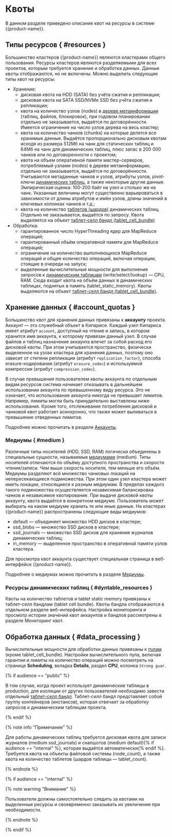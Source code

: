 # Квоты

В данном разделе приведено описание квот на ресурсы в системе {{product-name}}.

## Типы ресурсов { #resources }

Большинство кластеров {{product-name}} являются кластерами общего пользования. Ресурсы кластеров являются разделяемыми для всех проектов, которым требуется хранение и обработка данных. Данные квоты отображаются, но не включены.
Можно выделить следующие типы квот на ресурсы:

* Хранение:
  * дисковая квота на HDD (SATA) без учёта сжатия и репликации;
  * дисковая квота на SATA SSD/NVMe SSD без учёта сжатия и репликации;
  * квота на количество узлов (nodes) в [дереве метаинформации](../../../user-guide/storage/cypress.md) (таблиц, файлов, блокировок), при годовом планировании отдельно не заказывается, выдаётся по договорённости. Имеется ограничение на число узлов дерева на весь кластер;
  * квота на количество чанков (chunks) на которые делятся все хранимые данные. Выдаётся пропорционально дисковым квотам исходя из размера 512Мб на чанк для статических таблиц и 64Мб на чанк для динамических таблиц, плюс запас в 200 000 чанков или по договоренности с проектом;
  * квота на объем оперативной памяти мастер-серверов, потребляемый узлами (nodes) в дереве метаинформации;  отдельно не заказывается, выдаётся по договорённости. Учитываются метаданные чанков и узлов, атрибуты узлов, pivot-ключи [динамических таблиц](../../../user-guide/dynamic-tables/overview.md), а также некоторые другие данные. Эмпирическая оценка: 100-200 байт на узел и столько же на чанк. Указанные величины могут существенно варьироваться в зависимости от длины атрибутов и имён узлов, длины значений в ключевых колонках чанков и т.д.;
  * квота на количество [таблетов (шардов)](../../../user-guide/dynamic-tables/overview.md#tablets) динамических таблиц. Отдельно не заказывается, выдаётся по запросу. Квота выделяется на объект [таблет-селл бандл (tablet_cell_bundle)](../../../user-guide/dynamic-tables/concepts.md#tablet_cell_bundles)
* Обработка:
  * гарантированное число HyperThreading ядер для MapReduce операций;
  * гарантированный объём оперативной памяти для MapReduce операций;
  * ограничение на количество выполняющихся MapReduce операций и общее количество операций, включая операции, стоящие в очереди на запуск;
  * выделенные вычислительные мощности для выполнения запросов к [динамическим таблицам](../../../user-guide/dynamic-tables/overview.md) (write/select/lookup) — CPU, RAM. Сюда входит квота на объём данных в динамических таблицах, поднятых в память (tablet_static_memory). Квоты выделяются на объект [таблет-селл бандл (tablet_cell_bundle)](../../../user-guide/dynamic-tables/concepts.md#tablet_cell_bundles).

## Хранение данных { #account_quotas }

Большинство квот для хранения данных привязаны к **аккаунту** проекта. Аккаунт — это служебный объект в Кипарисе. Каждый узел Кипариса имеет атрибут `account`, доступный на чтение и запись, в котором хранится имя аккаунта, к которому привязан данный узел. В случае файлов и таблиц назначение аккаунта влечет за собой расход его дисковой квоты. При этом учитывается пространство, физически выделенное на узлах кластера для хранения данных, поэтому оно зависит от степени репликации (атрибут `replication_factor`), способа erasure-кодирования (атрибут `erasure_codec`) и используемой компрессии (атрибут `compression_codec`).

В случае превышения пользователем квоты аккаунта по отдельным видам ресурсов система начинает отказывать в дальнейшем использовании аккаунта по превышенному виду ресурса. Это не означает, что использование аккаунта никогда не превышает лимитов. Например, лимиты могли быть принудительно выставлены ниже использования. Кроме того, отслеживание потребления дисковой и чанковой квот работает асинхронно, что также может выливаться в превышение отведенных лимитов.

Подробнее можно прочитать в разделе [Аккаунты](../../../user-guide/storage/accounts.md).

### Медиумы { #medium }

Различные типы носителей (HDD, SSD, RAM) логически объединены в специальные сущности, называемые [медиумами](../../../user-guide/storage/media.md) (medium). Типы носителей отличаются по объёму доступного пространства и скорости чтения/записи. Чем выше скорость носителя, тем меньше его объём. Медиумы разделяют всё множество чанковых локаций на непересекающиеся подмножества. При этом один узел кластера может иметь локации, относящиеся к разным медиумам. В пределах каждого такого подмножества осуществляется независимая балансировка чанков и независимое квотирование. При выдаче дисковой квоты аккаунту, квота выдаётся в конкретном медиуме. Пользователь может выбирать на каком медиуме хранить те или иные данные. На кластерах {{product-name}} распространены следующие виды медиумов:

- default — объединяет множество HDD дисков в кластере;
- ssd_blobs — множество SSD дисков в кластере;
- ssd_journals — множество SSD дисков для хранения журналов динамических таблиц;
- in_memory — выделенное пространство в оперативной памяти узлов кластера.

Для просмотра квот аккаунта существует специальная страница в веб-интерфейсе {{product-name}}.

Подробнее о медиумах можно прочитать в разделе [Медиумы](../../../user-guide/storage/media.md).

### Ресурсы динамических таблиц { #dyntable_resources }

Квоты на количество таблетов и tablet static memory привязаны к таблет-селл бандлам (tablet cell bundle). Квоты бандла отображаются в отдельном разделе веб-интерфейса. Настройка мониторинга и просмотр истории значений квот аккаунтов и бандлов рассмотрены в разделе Мониторинг квот.

## Обработка данных { #data_processing }

Вычислительные мощности для обработки данных привязаны к [пулам](../../../user-guide/data-processing/scheduler/scheduler-and-pools.md) (кроме tablet_cell_bundle).
Настройки вычислительного пула, включая гарантии и лимиты на количество операций можно посмотреть на странице **Scheduling**, вкладка **Details**, раздел **CPU**, колонка `Strong guar`.

{% if audience == "public" %}

В том случае, когда проект использует динамические таблицы в production, для изоляции от других пользователей необходимо завести отдельный [таблет-селл бандл](../../../user-guide/dynamic-tables/concepts.md#tablet_cell_bundles). Таблет-селл бандл представляет собой группу контейнеров (инстансов), которая отвечает за обработку запросов к динамическим таблицам проекта.

{% endif %}

{% note info "Примечание" %}

Для работы динамических таблиц требуется дисковая квота для записи журналов (medium ssd_journals) и снапшотов (medium default){% if audience == "internal" %}, которая выдаётся автоматически{% endif %}. Требуется квота на объекты файловой системы (node_count), а также квота на количество таблетов (шардов таблицы — tablet_count).

{% endnote %}

{% if audience == "internal" %}

{% note warning "Внимание" %}

Пользователи должны самостоятельно следить за квотами на выделенные ресурсы и своевременно заказывать их увеличение при необходимости.

{% endnote %}

{% endif %}
